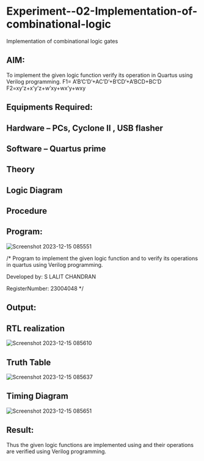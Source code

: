# Experiment--02-Implementation-of-combinational-logic
Implementation of combinational logic gates
 
## AIM:
To implement the given logic function verify its operation in Quartus using Verilog programming.
 F1= A’B’C’D’+AC’D’+B’CD’+A’BCD+BC’D
F2=xy’z+x’y’z+w’xy+wx’y+wxy
 
 
 
## Equipments Required:
## Hardware – PCs, Cyclone II , USB flasher
## Software – Quartus prime


## Theory
 

## Logic Diagram
## Procedure
## Program:
![Screenshot 2023-12-15 085551](https://github.com/lalitchandran/Experiment--02-Implementation-of-combinational-logic-/assets/137707725/5c473151-9e99-4a89-b3c0-3d413445792e)

/*
Program to implement the given logic function and to verify its operations in quartus using Verilog programming.

Developed by: S LALIT CHANDRAN

RegisterNumber: 23004048
*/
## Output:
## RTL realization
![Screenshot 2023-12-15 085610](https://github.com/lalitchandran/Experiment--02-Implementation-of-combinational-logic-/assets/137707725/078d3df2-4ffb-4158-a680-6c6867f18d3d)

## Truth Table
![Screenshot 2023-12-15 085637](https://github.com/lalitchandran/Experiment--02-Implementation-of-combinational-logic-/assets/137707725/1efeb296-5e81-45bf-a0e2-9bd2d7eb724e)

## Timing Diagram
![Screenshot 2023-12-15 085651](https://github.com/lalitchandran/Experiment--02-Implementation-of-combinational-logic-/assets/137707725/e24dab9c-3306-4d4c-b75e-668f3b60c40f)


## Result:
Thus the given logic functions are implemented using  and their operations are verified using Verilog programming.

